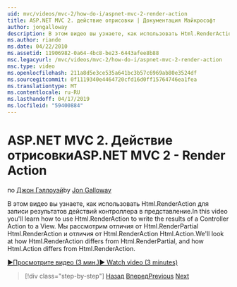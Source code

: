 ```yaml
---
uid: mvc/videos/mvc-2/how-do-i/aspnet-mvc-2-render-action
title: ASP.NET MVC 2. действие отрисовки | Документация Майкрософт
author: jongalloway
description: В этом видео вы узнаете, как использовать Html.RenderAction для записи результатов действий контроллера в представление. Будут рассмотрены отличия fr Html.RenderAction...
ms.author: riande
ms.date: 04/22/2010
ms.assetid: 11906982-0a64-4bc8-be23-6443afee8b88
msc.legacyurl: /mvc/videos/mvc-2/how-do-i/aspnet-mvc-2-render-action
msc.type: video
ms.openlocfilehash: 211a8d5e3ce535a641bc3b57c6969ab80e3524df
ms.sourcegitcommit: 0f1119340e4464720cfd16d0ff15764746ea1fea
ms.translationtype: MT
ms.contentlocale: ru-RU
ms.lasthandoff: 04/17/2019
ms.locfileid: "59400884"
---
```

# <a name="aspnet-mvc-2---render-action"></a><span data-ttu-id="f3c96-104">ASP.NET MVC 2. Действие отрисовки</span><span class="sxs-lookup"><span data-stu-id="f3c96-104">ASP.NET MVC 2 - Render Action</span></span>

<span data-ttu-id="f3c96-105">по [Джон Гэллоуэй](https://github.com/jongalloway)</span><span class="sxs-lookup"><span data-stu-id="f3c96-105">by [Jon Galloway](https://github.com/jongalloway)</span></span>

<span data-ttu-id="f3c96-106">В этом видео вы узнаете, как использовать Html.RenderAction для записи результатов действий контроллера в представление.</span><span class="sxs-lookup"><span data-stu-id="f3c96-106">In this video you'll learn how to use Html.RenderAction to write the results of a Controller Action to a View.</span></span> <span data-ttu-id="f3c96-107">Мы рассмотрим отличия от Html.RenderPartial Html.RenderAction и отличия от Html.RenderAction Html.Action.</span><span class="sxs-lookup"><span data-stu-id="f3c96-107">We'll look at how Html.RenderAction differs from Html.RenderPartial, and how Html.Action differs from Html.RenderAction.</span></span>

[<span data-ttu-id="f3c96-108">&#9654;Просмотрите видео (3 мин.)</span><span class="sxs-lookup"><span data-stu-id="f3c96-108">&#9654; Watch video (3 minutes)</span></span>](https://channel9.msdn.com/Blogs/ASP-NET-Site-Videos/aspnet-mvc-2-render-action)

> [!div class="step-by-step"]
> <span data-ttu-id="f3c96-109">[Назад](aspnet-mvc-2-areas.md)
> [Вперед](5-minute-introduction-to-aspnet-mvc.md)</span><span class="sxs-lookup"><span data-stu-id="f3c96-109">[Previous](aspnet-mvc-2-areas.md)
[Next](5-minute-introduction-to-aspnet-mvc.md)</span></span>
